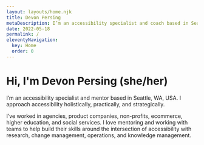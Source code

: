 ```yaml
---
layout: layouts/home.njk
title: Devon Persing
metaDescription: I’m an accessibility specialist and coach based in Seattle, WA, USA.
date: 2022-05-18
permalink: /
eleventyNavigation:
  key: Home
  order: 0
---
```

# Hi, I'm Devon Persing (she/her)

I’m an accessibility specialist and mentor based in Seattle, WA, USA. I approach accessibility holistically, practically, and strategically.

I’ve worked in agencies, product companies, non-profits, ecommerce, higher education, and social services. I love mentoring and working with teams to help build their skills around the intersection of accessibility with research, change management, operations, and knowledge management.
